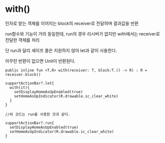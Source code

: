 # with()  

인자로 받는 객체를 이어지는 block의 receiver로 전달하며 결과값을 반환  

run함수와 기능이 거의 동일한데, run의 경우 리시버가 없지만 with에서는 receiver로 전달한 객체를 처리  

단 run과 달리 세이프 콜은 지원하지 않아 let과 같이 사용한다.  

아무런 반환이 없으면 Unit이 반환된다.

```
public inline fun <T,R> with(receiver: T, block:T.() -> R) : R = receiver.block()
```

```
supportActionBar?.let{
  with(it){
    setDisplayHomeAsUpEnabled(true)
    setHomeAsUpIndicator(R.drawable.ic_clear_white)
  }
}

//위 코드는 run을 사용한 것과 같다.

supportActionBar?.run{
  setDisplayHomeAsUpEnabled(true)
  setHomeAsUpIndicator(R.drawable.ic_clear_white)
}
```
